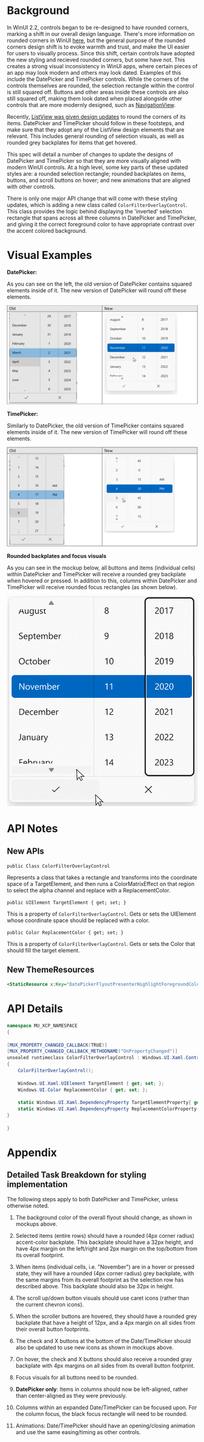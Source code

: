 
<!-- The purpose of this spec is to describe a new feature and
its APIs that make up a new feature in WinUI. -->

<!-- There are two audiences for the spec. The first are people
that want to evaluate and give feedback on the API, as part of
the submission process.  When it's complete
it will be incorporated into the public documentation at
docs.microsoft.com (http://docs.microsoft.com/uwp/toolkits/winui/).
Hopefully we'll be able to copy it mostly verbatim.
So the second audience is everyone that reads there to learn how
and why to use this API. -->

# Background
<!-- Use this section to provide background context for the new API(s) 
in this spec. -->

<!-- This section and the appendix are the only sections that likely
do not get copied to docs.microsoft.com; they're just an aid to reading this spec. -->

<!-- If you're modifying an existing API, included a link here to the
existing page(s) -->

<!-- For example, this section is a place to explain why you're adding this API rather than
modifying an existing API. -->

<!-- For example, this is a place to provide a brief explanation of some dependent
area, just explanation enough to understand this new API, rather than telling
the reader "go read 100 pages of background information posted at ...". -->

In WinUI 2.2, controls began to be re-designed to have rounded corners, marking a shift in our overall design language. 
There's more information on rounded corners in WinUI [here](https://docs.microsoft.com/en-us/windows/uwp/design/style/rounded-corner), 
but the general purpose of the rounded corners design shift is to evoke warmth and trust, 
and make the UI easier for users to visually process. 
Since this shift, certain controls have adopted the new styling and recieved rounded corners, but some have not. 
This creates a strong visual inconsistency in WinUI apps, where certain pieces of an app may look modern and others may look dated. 
Examples of this include the DatePicker and TimePicker controls. While the corners of the controls themselves are rounded, the selection rectangle within the control is still squared off. Buttons and other areas inside these controls are also still squared off, making them look dated when placed alongside other controls that are more modernly designed, such as 
[NavigationView](https://docs.microsoft.com/en-us/windows/uwp/design/controls-and-patterns/navigationview).

Recently, [ListView was given design updates](https://github.com/microsoft/microsoft-ui-xaml-specs/blob/user/anawish/ListViewGridViewDesignUpdates/active/ListViewGridView/listviewgridview-designupdates.md) to round the corners of its items. DatePicker and TimePicker should follow in these footsteps, and make sure that they adopt any of the ListView design elements that are relevant. This includes general rounding of selection visuals, as well as rounded grey backplates for items that get hovered. 

This spec will detail a number of changes to update the designs of DatePicker and TimePicker so that they are more 
visually aligned with modern WinUI controls. At a high level, some key parts of these updated styles are: a rounded selection rectangle; rounded backplates on items, buttons, and scroll buttons on  hover; and new animations that are aligned with other controls. 

There is only one major API change that will come with these styling updates, which is adding a new class called `ColorFilterOverlayControl`. This class provides the logic behind displaying the 'inverted' selection rectangle that spans across all three columns in DatePicker and TimePicker, and giving it the correct foreground color to have appropriate contrast over the accent colored background.

# Visual Examples
<!-- Use this section to provide a brief description of the feature.
For an example, see the introduction to the PasswordBox control 
(http://docs.microsoft.com/windows/uwp/design/controls-and-patterns/password-box). -->

**DatePicker:**

As you can see on the left, the old version of DatePicker contains squared elements inside of it. The new version of DatePicker will round off these elements.

![Shows the old DatePicker visuals alongside the new DatePicker visuals](images/datepicker-evolution.PNG)

**TimePicker:**

Similarly to DatePicker, the old version of TimePicker contains squared elements inside of it. The new version of TimePicker will round off these elements.

![Shows the old TimePicker visuals alongside the new TimePicker visuals](images/timepicker-evolution.PNG)

**Rounded backplates and focus visuals**

As you can see in the mockup below, all buttons and items (individual cells) within DatePicker and TimePicker will receive a rounded grey backplate when hovered or pressed. In addition to this, columns within DatePicker and TimePicker will receive rounded focus rectangles (as shown below).

![Shows a DatePicker with scroll and check buttons being hovered, as well as the last column being focused upon](images/DPTP-other-states.PNG)

# API Notes
<!-- Option 1: Give a one or two line description of each API (type
and member), or at least the ones that aren't obvious
from their name.  These descriptions are what show up
in IntelliSense. For properties, specify the default value of the property if it
isn't the type's default (for example an int-typed property that doesn't default to zero.) -->

<!-- Option 2: Put these descriptions in the below API Details section,
with a "///" comment above the member or type. -->

## New APIs

`public Class ColorFilterOverlayControl`

Represents a class that takes a rectangle and transforms into the coordinate space of a TargetElement, and then runs a ColorMatrixEffect on that region to select the alpha channel and replace with a ReplacementColor.

`public UIElement TargetElement { get; set; }`

This is a property of `ColorFilterOverlayControl`. Gets or sets the UIElement whose coordinate space should be replaced with a color. 

`public Color ReplacementColor { get; set; }`

This is a property of `ColorFilterOverlayControl`. Gets or sets the Color that should fill the target element. 

## New ThemeResources

```xml
<StaticResource x:Key="DatePickerFlyoutPresenterHighlightForegroundColor" ResourceKey="TextOnAccentAAFillColorPrimary" />
```

# API Details
<!-- The exact API, in MIDL3 format (https://docs.microsoft.com/en-us/uwp/midl-3/) -->

```csharp
namespace MU_XCP_NAMESPACE
{

[MUX_PROPERTY_CHANGED_CALLBACK(TRUE)]
[MUX_PROPERTY_CHANGED_CALLBACK_METHODNAME("OnPropertyChanged")]
unsealed runtimeclass ColorFilterOverlayControl : Windows.UI.Xaml.Controls.Grid
{
    ColorFilterOverlayControl();

    Windows.UI.Xaml.UIElement TargetElement { get; set; };
    Windows.UI.Color ReplacementColor { get; set; };

    static Windows.UI.Xaml.DependencyProperty TargetElementProperty{ get; };
    static Windows.UI.Xaml.DependencyProperty ReplacementColorProperty{ get; };
}

}
```

# Appendix
<!-- Anything else that you want to write down for posterity, but 
that isn't necessary to understand the purpose and usage of the API.
For example, implementation details. -->
## Detailed Task Breakdown for styling implementation
The following steps apply to both DatePicker and TimePicker, unless otherwise noted.

1. The background color of the overall flyout should change, as shown in mockups above.

2. Selected items (entire rows) should have a rounded (4px corner radius) accent-color backplate. This backplate should have a 32px height, and have 4px margin on the left/right and 2px margin on the top/bottom from its overall footprint. 

3. When items (individual cells, i.e. "November") are in a hover or pressed state, they will have a rounded (4px corner radius) grey backplate, with the same margins from its overall footprint as the selection row has described above. This backplate should also be 32px in height. 

4. The scroll up/down button visuals should use caret icons (rather than the current chevron icons). 

5. When the scroller buttons are hovered, they should have a rounded grey backplate that have a height of 12px, and a 4px margin on all sides from their overall button footprints.

6. The check and X buttons at the bottom of the Date/TimePicker should also be updated to use new icons as shown in mockups above.

7. On hover, the check and X buttons should also receive a rounded gray backplate with 4px margins on all sides from its overall button footprint.

8. Focus visuals for all buttons need to be rounded. 

9. **DatePicker only**: Items in columns should now be left-aligned, rather than center-aligned as they were previously. 

10. Columns within an expanded Date/TimePicker can be focused upon. For the column focus, the black focus rectangle will need to be rounded.

11. Animations: Date/TimePicker should have an opening/closing animation and use the same easing/timing as other controls.
